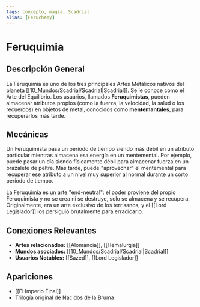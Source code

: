```yaml
---
tags: concepto, magia, Scadrial
alias: [Feruchemy]
---
```


# Feruquimia

## Descripción General
La Feruquimia es uno de los tres principales Artes Metálicos nativos del planeta [[10_Mundos/Scadrial/Scadrial|Scadrial]]. Se le conoce como el Arte del Equilibrio. Los usuarios, llamados **Feruquimistas**, pueden almacenar atributos propios (como la fuerza, la velocidad, la salud o los recuerdos) en objetos de metal, conocidos como **mentemantales**, para recuperarlos más tarde.

## Mecánicas
Un Feruquimista pasa un período de tiempo siendo más débil en un atributo particular mientras almacena esa energía en un mentemental. Por ejemplo, puede pasar un día siendo físicamente débil para almacenar fuerza en un brazalete de peltre. Más tarde, puede "aprovechar" el mentemental para recuperar ese atributo a un nivel muy superior al normal durante un corto período de tiempo.

La Feruquimia es un arte "end-neutral": el poder proviene del propio Feruquimista y no se crea ni se destruye, solo se almacena y se recupera. Originalmente, era un arte exclusivo de los terrisanos, y el [[Lord Legislador]] los persiguió brutalmente para erradicarlo.

## Conexiones Relevantes
* **Artes relacionados:** [[Alomancia]], [[Hemalurgia]]
* **Mundos asociados:** [[10_Mundos/Scadrial/Scadrial|Scadrial]]
* **Usuarios Notables:** [[Sazed]], [[Lord Legislador]]

## Apariciones
* [[El Imperio Final]]
* Trilogía original de Nacidos de la Bruma
